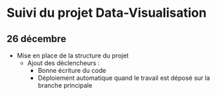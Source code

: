 # Suivi du projet Data-Visualisation

## 26 décembre

- Mise en place de la structure du projet
    - Ajout des déclencheurs :
        - Bonne écriture du code
        - Déploiement automatique quand le travail est déposé sur la branche principale